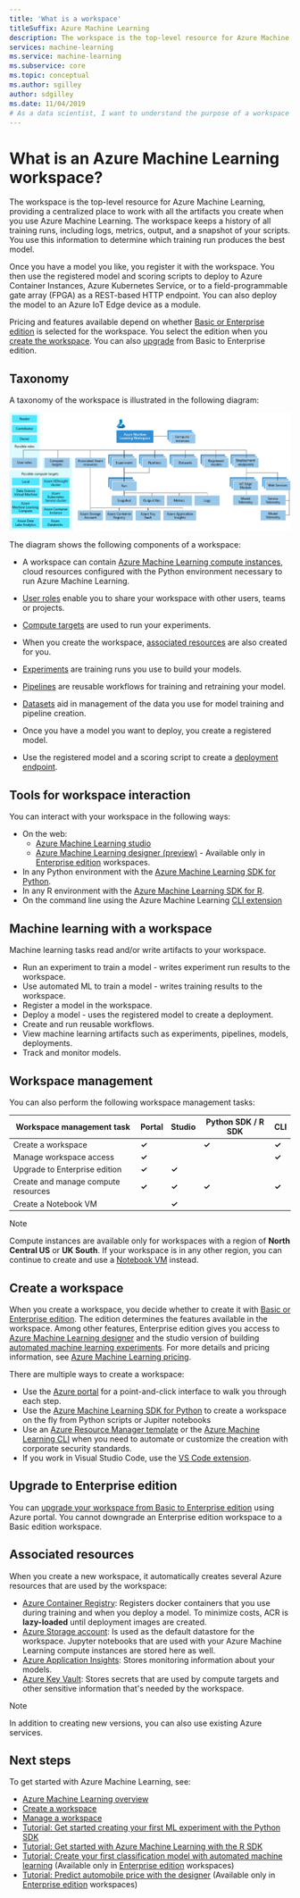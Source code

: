 ```yaml
---
title: 'What is a workspace'
titleSuffix: Azure Machine Learning
description: The workspace is the top-level resource for Azure Machine Learning. It keeps a history of all training runs, including logs, metrics, output, and a snapshot of your scripts. You use this information to determine which training run produces the best model
services: machine-learning
ms.service: machine-learning
ms.subservice: core
ms.topic: conceptual
ms.author: sgilley
author: sdgilley
ms.date: 11/04/2019
# As a data scientist, I want to understand the purpose of a workspace for Azure Machine Learning.
---
```



# What is an Azure Machine Learning workspace?

The workspace is the top-level resource for Azure Machine Learning, providing a centralized place to work with all the artifacts you create when you use Azure Machine Learning.  The workspace keeps a history of all training runs, including logs, metrics, output, and a snapshot of your scripts. You use this information to determine which training run produces the best model.  

Once you have a model you like, you register it with the workspace. You then use the registered model and scoring scripts to deploy to Azure Container Instances, Azure Kubernetes Service, or to a field-programmable gate array (FPGA) as a REST-based HTTP endpoint. You can also deploy the model to an Azure IoT Edge device as a module.

Pricing and features available depend on whether [Basic or Enterprise edition](overview-what-is-azure-ml.md#sku) is selected for the workspace. You select the edition when you [create the workspace](#create-workspace).  You can also [upgrade](#upgrade) from Basic to Enterprise edition.

## Taxonomy 

A taxonomy of the workspace is illustrated in the following diagram:

[![Workspace taxonomy](./media/concept-azure-machine-learning-architecture/azure-machine-learning-taxonomy.png)](./media/concept-azure-machine-learning-architecture/azure-machine-learning-taxonomy.png#lightbox)

The diagram shows the following components of a workspace:

+ A workspace can contain [Azure Machine Learning compute instances](concept-compute-instance.md), cloud resources configured with the Python environment necessary to run Azure Machine Learning.

+ [User roles](how-to-assign-roles.md) enable you to share your workspace with other users, teams or projects.
+ [Compute targets](../concept-azure-machine-learning-architecture.md#compute-targets) are used to run your experiments.
+ When you create the workspace, [associated resources](#resources) are also created for you.
+ [Experiments](../concept-azure-machine-learning-architecture.md#experiments) are training runs you use to build your models.  
+ [Pipelines](../concept-azure-machine-learning-architecture.md#ml-pipelines) are reusable workflows for training and retraining your model.
+ [Datasets](../concept-azure-machine-learning-architecture.md#datasets-and-datastores) aid in management of the data you use for model training and pipeline creation.
+ Once you have a model you want to deploy, you create a registered model.
+ Use the registered model and a scoring script to create a [deployment endpoint](../concept-azure-machine-learning-architecture.md#endpoints).

## Tools for workspace interaction

You can interact with your workspace in the following ways:

+ On the web:
    + [Azure Machine Learning studio ](https://ml.azure.com) 
    + [Azure Machine Learning designer (preview)](../concept-designer.md) - Available only in [Enterprise edition](overview-what-is-azure-ml.md#sku) workspaces.
+ In any Python environment with the [Azure Machine Learning SDK for Python](https://docs.microsoft.com/python/api/overview/azure/ml/intro?view=azure-ml-py).
+ In any R environment with the [Azure Machine Learning SDK for R](https://azure.github.io/azureml-sdk-for-r/reference/index.html).
+ On the command line using the Azure Machine Learning [CLI extension](https://docs.microsoft.com/azure/machine-learning/service/reference-azure-machine-learning-cli)

## Machine learning with a workspace

Machine learning tasks read and/or write artifacts to your workspace.

+ Run an experiment to train a model - writes experiment run results to the workspace.
+ Use automated ML to train a model - writes training results to the workspace.
+ Register a model in the workspace.
+ Deploy a model - uses the registered model to create a deployment.
+ Create and run reusable workflows.
+ View machine learning artifacts such as experiments, pipelines, models, deployments.
+ Track and monitor models.

## Workspace management

You can also perform the following workspace management tasks:

| Workspace management task   | Portal              | Studio | Python SDK / R SDK       | CLI        |
|---------------------------|---------|---------|------------|------------|
| Create a workspace        | **&check;**     | | **&check;** | **&check;** |
| Manage workspace access    | **&check;**   || |  **&check;**    |
| Upgrade to Enterprise edition    | **&check;** | **&check;**  | |     |
| Create and manage compute resources    | **&check;**   | **&check;** | **&check;** |  **&check;**   |
| Create a Notebook VM |   | **&check;** | |     |

> [!NOTE]
> Compute instances are available only for workspaces with a region of **North Central US** or **UK South**.
>If your workspace is in any other region, you can continue to create and use a [Notebook VM](concept-compute-instance.md#notebookvm) instead.

## <a name='create-workspace'></a> Create a workspace

When you create a workspace, you decide whether to create it with [Basic or Enterprise edition](overview-what-is-azure-ml.md#sku). The edition determines the features available in the workspace. Among other features, Enterprise edition gives you access to [Azure Machine Learning designer](../concept-designer.md) and the studio version of building [automated machine learning experiments](tutorial-first-experiment-automated-ml.md).  For more details and pricing information, see [Azure Machine Learning pricing](https://azure.microsoft.com/pricing/details/machine-learning/).

There are multiple ways to create a workspace:  

* Use the [Azure portal](how-to-manage-workspace.md) for a point-and-click interface to walk you through each step.
* Use the [Azure Machine Learning SDK for Python](https://docs.microsoft.com/python/api/overview/azure/ml/intro?view=azure-ml-py#workspace) to create a workspace on the fly from Python scripts or Jupiter notebooks
* Use an [Azure Resource Manager template](how-to-create-workspace-template.md) or the [Azure Machine Learning CLI](reference-azure-machine-learning-cli.md) when you need to automate or customize the creation with corporate security standards.
* If you work in Visual Studio Code, use the [VS Code extension](how-to-vscode-tools.md#get-started-with-azure-machine-learning-for-visual-studio-code).

## <a name="upgrade"></a> Upgrade to Enterprise edition

You can [upgrade your workspace from Basic to Enterprise edition](how-to-manage-workspace.md#upgrade) using Azure portal. You cannot downgrade an Enterprise edition workspace to a Basic edition workspace. 

## <a name="resources"></a> Associated resources

When you create a new workspace, it automatically creates several Azure resources that are used by the workspace:

+ [Azure Container Registry](https://azure.microsoft.com/services/container-registry/): Registers docker containers that you use during training and when you deploy a model. To minimize costs, ACR is **lazy-loaded** until deployment images are created.
+ [Azure Storage account](https://azure.microsoft.com/services/storage/): Is used as the default datastore for the workspace.  Jupyter notebooks that are used with your Azure Machine Learning compute instances are stored here as well.
+ [Azure Application Insights](https://azure.microsoft.com/services/application-insights/): Stores monitoring information about your models.
+ [Azure Key Vault](https://azure.microsoft.com/services/key-vault/): Stores secrets that are used by compute targets and other sensitive information that's needed by the workspace.

> [!NOTE]
> In addition to creating new versions, you can also use existing Azure services.

## Next steps

To get started with Azure Machine Learning, see:

+ [Azure Machine Learning overview](overview-what-is-azure-ml.md)
+ [Create a workspace](how-to-manage-workspace.md)
+ [Manage a workspace](how-to-manage-workspace.md)
+ [Tutorial: Get started creating your first ML experiment with the Python SDK](tutorial-1st-experiment-sdk-setup.md)
+ [Tutorial: Get started with Azure Machine Learning with the R SDK]( tutorial-1st-r-experiment.md)
+ [Tutorial: Create your first classification model with automated machine learning](tutorial-first-experiment-automated-ml.md) (Available only in [Enterprise edition](overview-what-is-azure-ml.md#sku) workspaces)
+ [Tutorial: Predict automobile price with the designer](tutorial-designer-automobile-price-train-score.md) (Available only in [Enterprise edition](overview-what-is-azure-ml.md#sku) workspaces)
